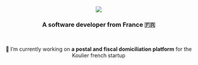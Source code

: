 <h1 align="center">
    <img src="https://readme-typing-svg.herokuapp.com/?font=Meslo&duration=3000&color=39D353&center=true&lines=Hi+There!+👋;+I'm+Matteo+Glock!;" />
</h1>

<h3 align="center">A software developer from France 🇫🇷</h3>

<br/>

<div align="center">
 
 🔭 I’m currently working on **a postal and fiscal domiciliation platform** for the Koulier french startup
 
 <!--  🌱 I’m currently learning **Thai language, Whisper, Kubernetes** -->

<!-- 💬 Ask me about **Anything [here](https://github.com/mgloc/issues)** -- >

 </div>
 
<div align="center"> 
  <a href="https://linkedin.com/in/mglock" target="_blank">
    <img src="https://img.shields.io/badge/LinkedIn-0077B5?style=for-the-badge&logo=linkedin&logoColor=white" target="_blank" />
  </a>
</div>

 <hr/>
 
<h2 align="center">Favorite Tools</h2>
<br/>
<div align="center">
    <img src="https://skillicons.dev/icons?i=typescript,go,rust,python,nodejs,javascript,postgresql,svelte" />
    <br>
    <img src="https://skillicons.dev/icons?i=docker,kubernetes,github,figma,tailwind" />
</div>

<hr/>

<div align=center>
  <img width=390 src="https://github-readme-streak-stats-salesp07.vercel.app/?user=mgloc&count_private=true&theme=github-dark&border_radius=10" alt="streak stats"/>
  
</div>
